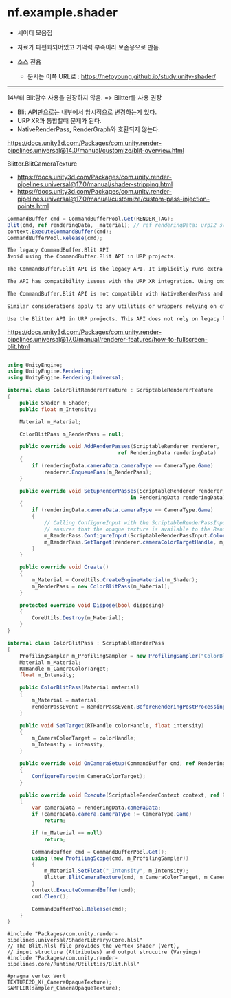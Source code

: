# nf.example.shader

- 셰이더 모음집
- 자료가 파편화되어있고 기억력 부족이라 보존용으로 만듬.

- 소스 전용
  - 문서는 이쪽 URL로 : <https://netpyoung.github.io/study.unity-shader/>





---------
14부터 Blit함수 사용을 권장하지 않음. => Blitter를 사용 권장
- Blit API만으로는 내부에서 암시적으로 변경하는게 있다.
- URP XR과 통합할때 문제가 된다.
- NativeRenderPass, RenderGraph와 호환되지 않는다.
  
https://docs.unity3d.com/Packages/com.unity.render-pipelines.universal@14.0/manual/customize/blit-overview.html


Blitter.BlitCameraTexture

- https://docs.unity3d.com/Packages/com.unity.render-pipelines.universal@17.0/manual/shader-stripping.html
- https://docs.unity3d.com/Packages/com.unity.render-pipelines.universal@17.0/manual/customize/custom-pass-injection-points.html

``` cs
CommandBuffer cmd = CommandBufferPool.Get(RENDER_TAG);
Blit(cmd, ref renderingData, _material); // ref renderingData: urp12 swap buffer
context.ExecuteCommandBuffer(cmd);
CommandBufferPool.Release(cmd);
```


``` txt
The legacy CommandBuffer.Blit API
Avoid using the CommandBuffer.Blit API in URP projects.

The CommandBuffer.Blit API is the legacy API. It implicitly runs extra operations related to changing states, binding textures, and setting render targets. Those operations happen under the hood in SRP projects and are not transparent to the user.

The API has compatibility issues with the URP XR integration. Using cmd.Blit might implicitly enable or disable XR shader keywords, which breaks XR SPI rendering.

The CommandBuffer.Blit API is not compatible with NativeRenderPass and RenderGraph.

Similar considerations apply to any utilities or wrappers relying on cmd.Blit internally, RenderingUtils.Blit is one such example.
```

``` txt
Use the Blitter API in URP projects. This API does not rely on legacy logic, and is compatible with XR, native Render Passes, and other SRP APIs.
```

https://docs.unity3d.com/Packages/com.unity.render-pipelines.universal@17.0/manual/renderer-features/how-to-fullscreen-blit.html

``` cs

using UnityEngine;
using UnityEngine.Rendering;
using UnityEngine.Rendering.Universal;

internal class ColorBlitRendererFeature : ScriptableRendererFeature
{
    public Shader m_Shader;
    public float m_Intensity;

    Material m_Material;

    ColorBlitPass m_RenderPass = null;

    public override void AddRenderPasses(ScriptableRenderer renderer,
                                    ref RenderingData renderingData)
    {
        if (renderingData.cameraData.cameraType == CameraType.Game)
            renderer.EnqueuePass(m_RenderPass);
    }

    public override void SetupRenderPasses(ScriptableRenderer renderer,
                                        in RenderingData renderingData)
    {
        if (renderingData.cameraData.cameraType == CameraType.Game)
        {
            // Calling ConfigureInput with the ScriptableRenderPassInput.Color argument
            // ensures that the opaque texture is available to the Render Pass.
            m_RenderPass.ConfigureInput(ScriptableRenderPassInput.Color);
            m_RenderPass.SetTarget(renderer.cameraColorTargetHandle, m_Intensity);
        }
    }

    public override void Create()
    {
        m_Material = CoreUtils.CreateEngineMaterial(m_Shader);
        m_RenderPass = new ColorBlitPass(m_Material);
    }

    protected override void Dispose(bool disposing)
    {
        CoreUtils.Destroy(m_Material);
    }
}

internal class ColorBlitPass : ScriptableRenderPass
{
    ProfilingSampler m_ProfilingSampler = new ProfilingSampler("ColorBlit");
    Material m_Material;
    RTHandle m_CameraColorTarget;
    float m_Intensity;

    public ColorBlitPass(Material material)
    {
        m_Material = material;
        renderPassEvent = RenderPassEvent.BeforeRenderingPostProcessing;
    }

    public void SetTarget(RTHandle colorHandle, float intensity)
    {
        m_CameraColorTarget = colorHandle;
        m_Intensity = intensity;
    }

    public override void OnCameraSetup(CommandBuffer cmd, ref RenderingData renderingData)
    {
        ConfigureTarget(m_CameraColorTarget);
    }

    public override void Execute(ScriptableRenderContext context, ref RenderingData renderingData)
    {
        var cameraData = renderingData.cameraData;
        if (cameraData.camera.cameraType != CameraType.Game)
            return;

        if (m_Material == null)
            return;

        CommandBuffer cmd = CommandBufferPool.Get();
        using (new ProfilingScope(cmd, m_ProfilingSampler))
        {
            m_Material.SetFloat("_Intensity", m_Intensity);
            Blitter.BlitCameraTexture(cmd, m_CameraColorTarget, m_CameraColorTarget, m_Material, 0);
        }
        context.ExecuteCommandBuffer(cmd);
        cmd.Clear();

        CommandBufferPool.Release(cmd);
    }
}
```

``` hlsl
#include "Packages/com.unity.render-pipelines.universal/ShaderLibrary/Core.hlsl"
// The Blit.hlsl file provides the vertex shader (Vert),
// input structure (Attributes) and output strucutre (Varyings)
#include "Packages/com.unity.render-pipelines.core/Runtime/Utilities/Blit.hlsl"

#pragma vertex Vert
TEXTURE2D_X(_CameraOpaqueTexture);
SAMPLER(sampler_CameraOpaqueTexture);


```